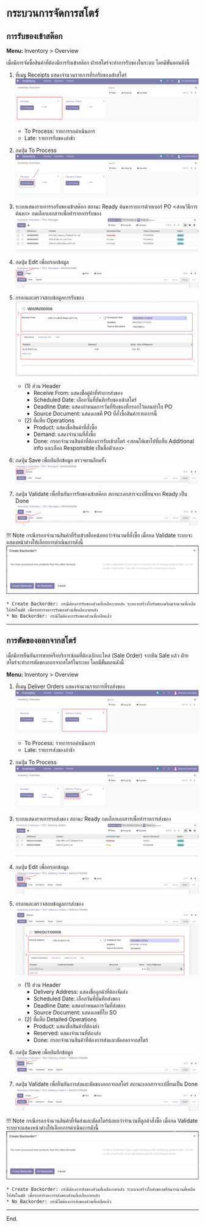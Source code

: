 # กระบวนการจัดการสโตร์

## การรับของเข้าสต๊อก

**Menu:** Inventory > Overview

เมื่อมีการจัดซื้อสินค้าที่ต้องมีการรับเข้าสส๊อก ฝ่ายสโตร์จะทำการรับของในระบบ โดยมีขั้นตอนดังนี้

1. ที่เมนู Receipts แสดงจำนวนรายการที่รอรับของเข้าสโตร์
![](img/stock_1.png) 
    * To Process: รายการรอดำเนินการ 
    * Late: รายการรับของล่าช้า  

2. กดปุ่ม To Process 
![](img/stock_2.png)

3. ระบบแสดงรายการรอรับของเข้าสต๊อก สถานะ Ready ค้นหารายการด้วยเบอร์ PO <สอนวิธีการค้นหา> กดเลือกเอกสารเพื่อทำรายการรับของ
![](img/stock_3.png)

4. กดปุ่ม Edit เพื่อกรอกข้อมูล 
![](img/stock_4.png)

5. กรอกและตรวจสอบข้อมูลการรับของ
![](img/stock_5.png)
    * (1) ส่วน Header
        * Receive From: แสดงชื่อคู่ค้าที่ทำการส่งของ
        * Scheduled Date: เลือกวันที่บันทึกรับของเข้าสโตร์
        * Deadline Date: แสดงกำหนดการวันที่รับของที่กรอกไว้ตอนทำใบ PO
        * Source Document: แสดงเลขที่ PO ที่สั่งซื้อสินค้ารายกาารนี้
    * (2) ที่แท็บ Operations
        * Product: แสดงชื่อสินค้าที่สั่งซื้อ
        * Demand: แสดงจำนวนที่สั่งซื้อ
        * Done: กรอกจำนวนสินค้าที่ต้องการรับเข้าสโตร์
<สอนให้เขาไปที่แท็บ Additional info และเลือก Responsible เป็นชื่อตัวเอง>

6. กดปุ่ม Save เพื่อบันทึกข้อมูล ตรวจทานอีกครั้ง
![](img/stock_5-1.png)

7. กดปุ่ม Validate เพื่อยืนยันการรับของเข้าสต๊อก สถานะเอกสารจะเปลี่ยนจาก Ready เป็น Done
![](img/stock_6.png)

!!! Note
    กรณีกรอกจำนวนสินค้าที่รับเข้าสต็อคน้อยกว่าจำนวนที่สั่งซื้อ เมื่อกด Validate ระบบจะแสดงหน้าต่างให้เลือกการดำเนินการดังนี้
    ![](img/stock_7.png)
    
    * Create Backorder: กรณีต้องการรับของส่วนที่เหลือภายหลัง ระบบจะสร้างใบรับของพร้อมจำนวนที่เหลือให้อัตโนมัติ เพื่อรอทำรายการรับของส่วนที่เหลือภายหลัง
    * No Backorder: กรณีไม่ต้องการรับของส่วนที่เหลือแล้ว

---

## การตัดของออกจากสโตร์ 
เมื่อมีการยืนยันการขายหรือบริการซ่อมที่ต้องเบิกอะไหล่ (Sale Order) จากทีม Sale แล้ว ฝ่ายสโตร์จะทำการตัดของออกจากสโตร์ในระบบ โดยมีขั้นตอนดังนี้

**Menu:** Inventory > Overview

1. ที่เมนู Deliver Orders แสดงจำนวนรายการที่รอส่งของ
![](img/stock_8.png) 
    * To Process: รายการรอดำเนินการ  
    * Late: รายการส่งของล่าช้า  

2. กดปุ่ม To Process 
![](img/stock_9.png)

3. ระบบแสดงรายการรอส่งของ สถานะ Ready กดเลือกเอกสารเพื่อทำรายการส่งของ
![](img/stock_10.png)

4. กดปุ่ม Edit เพื่อกรอกข้อมูล 
![](img/stock_11.png)

5. กรอกและตรวจสอบข้อมูลการส่งของ
![](img/stock_12.png)
    * (1) ส่วน Header
        * Delivery Address: แสดงชื่อลูกค้าที่ต้องจัดส่ง
        * Scheduled Date: เลือกวันที่บันทึกส่งของ
        * Deadline Date: แสดงกำหนดการวันที่ส่งของ
        * Source Document: แสดงเลขที่ใบ SO
    * (2) ที่แท็บ Detailed Operations
        * Product: แสดงชื่อสินค้าที่ต้องส่ง
        * Reserved: แสดงจำนวนที่ต้องส่ง
        * Done: กรอกจำนวนสินค้าที่ต้องการส่งและตัดออกจากสโตร์

6. กดปุ่ม Save เพื่อบันทึกข้อมูล 
![](img/stock_12-1.png)

7. กดปุ่ม Validate เพื่อยืนยันการส่งและตัดของออกจากสโตร์ สถานะเอกสารจะเปลี่ยนเป็น Done
![](img/stock_13.png)


!!! Note
    กรณีกรอกจำนวนสินค้าที่จัดส่งและตัดสโตร์น้อยกว่าจำนวนที่ลูกค้าสั่งซื้อ เมื่อกด Validate ระบบจะแสดงหน้าต่างให้เลือกการดำเนินการดังนี้
    ![](img/stock_7.png)
    
    * Create Backorder: กรณีต้องการส่งของส่วนที่เหลือภายหลัง ระบบจะสร้างใบส่งของพร้อมจำนวนที่เหลือให้อัตโนมัติ เพื่อรอทำรายการรส่งของส่วนที่เหลือภายหลัง
    * No Backorder: กรณีไม่ต้องการส่งของส่วนที่เหลือแล้ว

---

End.